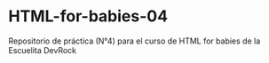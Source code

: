 # HTML-for-babies-04
Repositorio de práctica (N°4) para el curso de HTML for babies de la Escuelita DevRock
